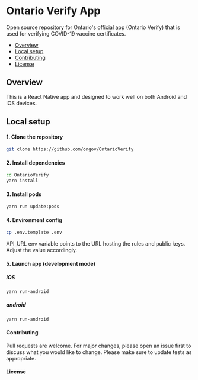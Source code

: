 # Ontario Verify App

Open source repository for Ontario's official app (Ontario Verify) that is used for verifying COVID-19 vaccine certificates.
- [Overview](#overview)
- [Local setup](#local-setup)
- [Contributing](#contributing)
- [License](#license)

## Overview
This is a React Native app and designed to work well on both Android and iOS devices. 

## Local setup
#### 1. Clone the repository
```bash
git clone https://github.com/ongov/OntarioVerify
```

#### 2. Install dependencies
```bash
cd OntarioVerify
yarn install
```

#### 3. Install pods
```bash
yarn run update:pods
```

#### 4. Environment config
```bash
cp .env.template .env
```
API_URL env variable points to the URL hosting the rules and public keys. Adjust the value accordingly.

#### 5. Launch app (development mode)
##### iOS
```bash
yarn run-android
```
##### android
```bash
yarn run-android
```

####  Contributing
Pull requests are welcome. For major changes, please open an issue first to discuss what you would like to change.
Please make sure to update tests as appropriate.

####  License
